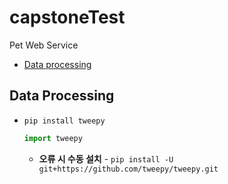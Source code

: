 # capstoneTest
Pet Web Service
- [Data processing](#data-processing)




## Data Processing
- `pip install tweepy`
    ```python
    import tweepy
    ```
    - **오류 시 수동 설치** - `pip install -U git+https://github.com/tweepy/tweepy.git`
